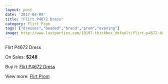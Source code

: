 ```yaml
---
layout: post
date: '2017-04-09'
title: "Flirt P4672 Dress"
category: Flirt Prom
tags: ["dresses","beaded","brand","prom","evening"]
image: http://www.lustparties.com/10197-thickbox_default/flirt-p4672-dress.jpg
---
```

Flirt P4672 Dress

On Sales: **$248**
<a href="https://www.lustparties.com/en/flirt-prom/3483-flirt-p4672-dress.html"><amp-img layout="responsive" width="600" height="600" src="//www.lustparties.com/10197-thickbox_default/flirt-p4672-dress.jpg" alt="Flirt P4672 Dress 0" /></a>
<a href="https://www.lustparties.com/en/flirt-prom/3483-flirt-p4672-dress.html"><amp-img layout="responsive" width="600" height="600" src="//www.lustparties.com/10202-thickbox_default/flirt-p4672-dress.jpg" alt="Flirt P4672 Dress 1" /></a>
<a href="https://www.lustparties.com/en/flirt-prom/3483-flirt-p4672-dress.html"><amp-img layout="responsive" width="600" height="600" src="//www.lustparties.com/10201-thickbox_default/flirt-p4672-dress.jpg" alt="Flirt P4672 Dress 2" /></a>
<a href="https://www.lustparties.com/en/flirt-prom/3483-flirt-p4672-dress.html"><amp-img layout="responsive" width="600" height="600" src="//www.lustparties.com/10200-thickbox_default/flirt-p4672-dress.jpg" alt="Flirt P4672 Dress 3" /></a>
<a href="https://www.lustparties.com/en/flirt-prom/3483-flirt-p4672-dress.html"><amp-img layout="responsive" width="600" height="600" src="//www.lustparties.com/10199-thickbox_default/flirt-p4672-dress.jpg" alt="Flirt P4672 Dress 4" /></a>
<a href="https://www.lustparties.com/en/flirt-prom/3483-flirt-p4672-dress.html"><amp-img layout="responsive" width="600" height="600" src="//www.lustparties.com/10198-thickbox_default/flirt-p4672-dress.jpg" alt="Flirt P4672 Dress 5" /></a>

Buy it: [Flirt P4672 Dress](https://www.lustparties.com/en/flirt-prom/3483-flirt-p4672-dress.html "Flirt P4672 Dress")

View more: [Flirt Prom](https://www.lustparties.com/en/13-flirt-prom "Flirt Prom")